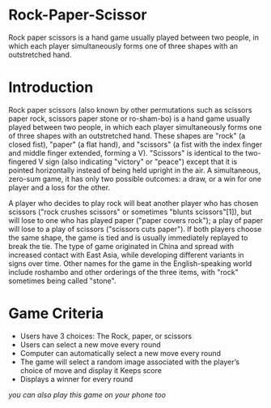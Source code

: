 # Rock-Paper-Scissor
Rock paper scissors is a hand game usually played between two people, in which each player simultaneously forms one of three shapes with an outstretched hand. 

<h1>Introduction</h1>
<p>Rock paper scissors (also known by other permutations such as scissors paper rock, scissors paper stone or ro-sham-bo) is a hand game usually played between two people, in which each player simultaneously forms one of three shapes with an outstretched hand. These shapes are "rock" (a closed fist), "paper" (a flat hand), and "scissors" (a fist with the index finger and middle finger extended, forming a V). "Scissors" is identical to the two-fingered V sign (also indicating "victory" or "peace") except that it is pointed horizontally instead of being held upright in the air. A simultaneous, zero-sum game, it has only two possible outcomes: a draw, or a win for one player and a loss for the other.

A player who decides to play rock will beat another player who has chosen scissors ("rock crushes scissors" or sometimes "blunts scissors"[1]), but will lose to one who has played paper ("paper covers rock"); a play of paper will lose to a play of scissors ("scissors cuts paper"). If both players choose the same shape, the game is tied and is usually immediately replayed to break the tie. The type of game originated in China and spread with increased contact with East Asia, while developing different variants in signs over time. Other names for the game in the English-speaking world include roshambo and other orderings of the three items, with "rock" sometimes being called "stone". </p>


<h1>Game Criteria</h1>
<ul>
<li>Users have 3 choices: The Rock, paper, or scissors</li>
<li>Users can select a new move every round</li>
<li>Computer can automatically select a new move every round</li>
<li>The game will select a random image associated with the player’s choice of move and display it
Keeps score</li>
<li>Displays a winner for every round</li>
</ul>

*you can also play this game on your phone too*
